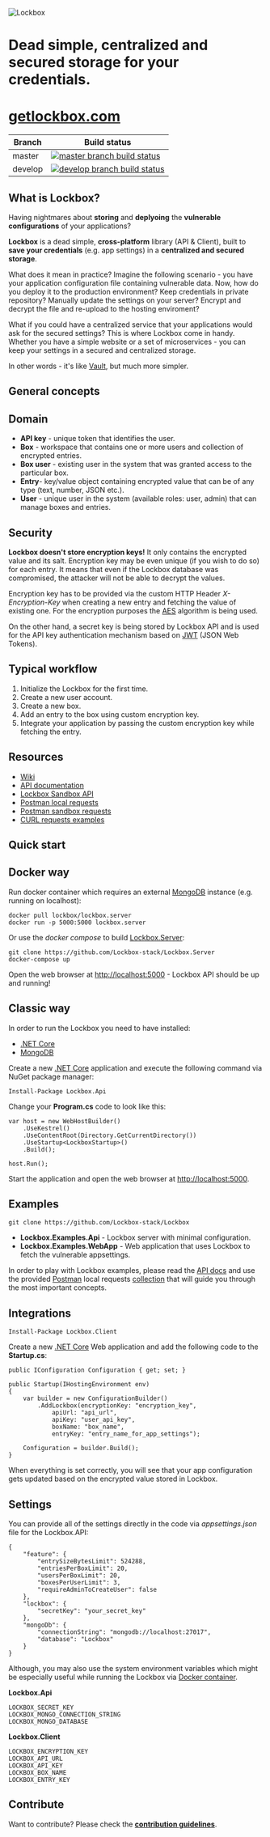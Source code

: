 ![Lockbox](http://spetz.github.io/img/lockbox_logo.png)

# Dead simple, centralized and secured storage for your credentials.

# [getlockbox.com](https://getlockbox.com)

|Branch             |Build status                                                  
|-------------------|-----------------------------------------------------
|master             |[![master branch build status](https://api.travis-ci.org/Lockbox-stack/Lockbox.svg?branch=master)](https://travis-ci.org/Lockbox-stack/Lockbox)
|develop            |[![develop branch build status](https://api.travis-ci.org/Lockbox-stack/Lockbox.svg?branch=develop)](https://travis-ci.org/Lockbox-stack/Lockbox/branches)

**What is Lockbox?**
----------------

Having nightmares about **storing** and **deplyoing** the **vulnerable configurations** of your applications?

**Lockbox** is a dead simple, **cross-platform** library (API & Client), built to **save your credentials** (e.g. app settings) in a **centralized and secured storage**.

What does it mean in practice? Imagine the following scenario - you have your application configuration file containing vulnerable data. 
Now, how do you deploy it to the production environment? Keep credentials in private repository? Manually update the settings on your server? Encrypt and decrypt the file and re-upload to the hosting enviroment?

What if you could have a centralized service that your applications would ask for the secured settings? This is where Lockbox come in handy. Whether you have a simple website or a set of microservices - you can keep your settings in a secured and centralized storage.

In other words - it's like [Vault](https://www.vaultproject.io), but much more simpler.

**General concepts**
----------------

## Domain

- **API key** - unique token that identifies the user.
- **Box** - workspace that contains one or more users and collection of encrypted entries.
- **Box user** - existing user in the system that was granted access to the particular box.
- **Entry**- key/value object containing encrypted value that can be of any type (text, number, JSON etc.).
- **User** - unique user in the system (available roles: user, admin) that can manage boxes and entries. 

## Security

**Lockbox doesn't store encryption keys!** It only contains the encrypted value and its salt. Encryption key may be even unique (if you wish to do so) for each entry.
It means that even if the Lockbox database was compromised, the attacker will not be able to decrypt the values.

Encryption key has to be provided via the custom HTTP Header *X-Encryption-Key* when creating a new entry and fetching the value of existing one.
For the encryption purposes the [AES](https://pl.wikipedia.org/wiki/Advanced_Encryption_Standard) algorithm is being used.

On the other hand, a secret key is being stored by Lockbox API and is used for the API key authentication mechanism based on [JWT](https://jwt.io) (JSON Web Tokens). 

## Typical workflow

1. Initialize the Lockbox for the first time.
2. Create a new user account.
3. Create a new box.
4. Add an entry to the box using custom encryption key.
5. Integrate your application by passing the custom encryption key while fetching the entry.


**Resources**
----------------
- [Wiki](https://github.com/Lockbox-stack/Lockbox/wiki)
- [API documentation](http://docs.lockbox.apiary.io)
- [Lockbox Sandbox API](https://sandbox-api.getlockbox.com/)
- [Postman local requests](https://www.getpostman.com/collections/4f6336f107cc8a6a6721)
- [Postman sandbox requests](https://www.getpostman.com/collections/e8ec27a2bb4fe7ab66fb)
- [CURL requests examples](https://github.com/Lockbox-stack/Lockbox/wiki/CURL-requests-examples)

**Quick start**
----------------

## Docker way

Run docker container which requires an external [MongoDB](https://www.mongodb.com) instance (e.g. running on localhost):
```
docker pull lockbox/lockbox.server
docker run -p 5000:5000 lockbox.server 
```

Or use the _docker compose_ to build [Lockbox.Server](https://github.com/Lockbox-stack/Lockbox.Server):

```
git clone https://github.com/Lockbox-stack/Lockbox.Server
docker-compose up
```

Open the web browser at [http://localhost:5000](http://localhost:5000) - Lockbox API should be up and running!

## Classic way

In order to run the Lockbox you need to have installed:
- [.NET Core](https://dotnet.github.io)
- [MongoDB](https://www.mongodb.com/download-center)


Create a new [.NET Core](https://www.microsoft.com/net/core) application and execute the following command via NuGet package manager:

```
Install-Package Lockbox.Api
```

Change your **Program.cs** code to look like this:

```
var host = new WebHostBuilder()
    .UseKestrel()
    .UseContentRoot(Directory.GetCurrentDirectory())
    .UseStartup<LockboxStartup>()
    .Build();

host.Run();
```

Start the application and open the web browser at [http://localhost:5000](http://localhost:5000).


**Examples**
----------------

```
git clone https://github.com/Lockbox-stack/Lockbox
```

- **Lockbox.Examples.Api** - Lockbox server with minimal configuration.
- **Lockbox.Examples.WebApp** - Web application that uses Lockbox to fetch the vulnerable appsettings.

In order to play with Lockbox examples, please read the [API docs](http://docs.lockbox.apiary.io) and use the provided [Postman](https://www.getpostman.com) local requests [collection](https://www.getpostman.com/collections/4f6336f107cc8a6a6721) that will guide you through the most important concepts.


**Integrations**
----------------

```
Install-Package Lockbox.Client
```

Create a new [.NET Core](https://www.microsoft.com/net/core) Web application and add the following code to the **Startup.cs**:

```
public IConfiguration Configuration { get; set; }

public Startup(IHostingEnvironment env)
{
    var builder = new ConfigurationBuilder()
        .AddLockbox(encryptionKey: "encryption_key",  
            apiUrl: "api_url",                         
            apiKey: "user_api_key",                    
            boxName: "box_name",
            entryKey: "entry_name_for_app_settings");

    Configuration = builder.Build();
}
```

When everything is set correctly, you will see that your app configuration gets updated based on the encrypted value stored in Lockbox.

**Settings**
----------------

You can provide all of the settings directly in the code via _appsettings.json_ file for the Lockbox.API:

```
{
	"feature": {
		"entrySizeBytesLimit": 524288,
		"entriesPerBoxLimit": 20,
		"usersPerBoxLimit": 20,
		"boxesPerUserLimit": 3,
		"requireAdminToCreateUser": false
	},
	"lockbox": {
		"secretKey": "your_secret_key"
	},
	"mongoDb": {
		"connectionString": "mongodb://localhost:27017",
		"database": "Lockbox"
	}
}
```

Although, you may also use the system environment variables which might be especially useful while running the Lockbox via [Docker container](https://hub.docker.com/r/lockbox/lockbox.server/).

**Lockbox.Api**
```
LOCKBOX_SECRET_KEY
LOCKBOX_MONGO_CONNECTION_STRING
LOCKBOX_MONGO_DATABASE
```

**Lockbox.Client**
```
LOCKBOX_ENCRYPTION_KEY
LOCKBOX_API_URL
LOCKBOX_API_KEY
LOCKBOX_BOX_NAME
LOCKBOX_ENTRY_KEY
```

**Contribute**
----------------

Want to contribute? Please check the **[contribution guidelines](https://github.com/lockbox-stack/lockbox/blob/master/CONTRIBUTING.md)**. 